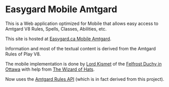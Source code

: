 Easygard Mobile Amtgard
=======

This is a Web application optimized for Mobile that allows easy access to Amtgard V8 Rules, Spells, Classes, Abilities, etc.

This site is hosted at [Easygard.ca Mobile Amtgard](https://www.easygard.ca "Easygard Mobile Amtgard").

Information and most of the textual content is derived from the Amtgard Rules of Play V8.

The mobile implementation is done by [Lord Kismet](http://ork.amtgard.com/orkui/?Route=Player/index/43232) of the [Felfrost Duchy in Ottawa](http://felfrost.ca) with help from <a href="https://ork.amtgard.com/orkui/?Route=Player/index/171316">The Wizard of Hats</a>.

Now uses the [Amtgard Rules API](https://github.com/ChaimW/Amtgard-Rules-API) (which is in fact derived from this project).
